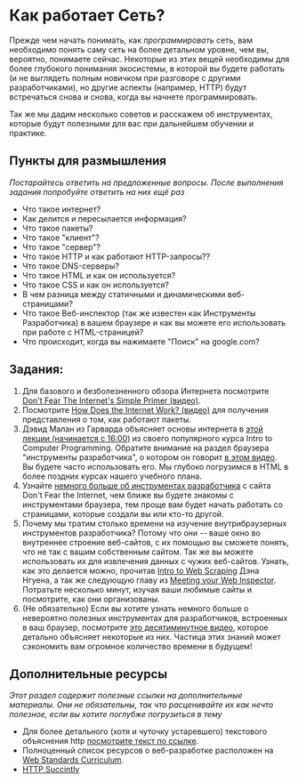 # Как работает Сеть?

Прежде чем начать понимать, как *программировать* сеть, вам необходимо понять саму сеть на более детальном уровне, чем вы, вероятно, понимаете сейчас. Некоторые из этих вещей необходимы для более глубокого понимания экосистемы, в которой вы будете работать (и не выглядеть полным новичком при разговоре с другими разработчиками), но другие аспекты (например, HTTP) будут встречаться снова и снова, когда вы начнете программировать.

Так же мы дадим несколько советов и расскажем об инструментах, которые будут полезными для вас при дальнейшем обучении и практике.

## Пункты для размышления

*Постарайтесь ответить на предложенные вопросы. После выполнения задания попробуйте ответить на них ещё раз*

* Что такое интернет?
* Как делится и пересылается информация?
* Что такое пакеты?
* Что такое "клиент"?
* Что такое "сервер"?
* Что такое HTTP и как работают HTTP-запросы??
* Что такое DNS-серверы?
* Что такое HTML и как он используется?
* Что такое CSS и как он используется?
* В чем разница между статичными и динамическими веб-страницами?
* Что такое Веб-инспектор (так же известен как Инструменты Разработчика) в вашем браузере и как вы можете его использовать при работе с HTML-страницей?
* Что происходит, когда вы нажимаете "Поиск" на google.com?

## Задания:
1. Для базового и безболезненного обзора Интернета посмотрите [Don't Fear The Internet's Simple Primer (видео)](http://www.dontfeartheinternet.com/01-not-tubes/).
2. Посмотрите [How Does the Internet Work? (видео)](http://www.youtube.com/watch?v=oj7A2YDgIWE) для получения представления о том, как работают пакеты.
3. Дэвид Малан из Гарварда объясняет основы интернета в [этой лекции (начинается с 16:00)](https://youtu.be/AE6GJVKcukU?list=PLawfWYMUziZqyUL5QDLVbe3j5BKWj42E5&t=9594) из своего популярного курса Intro to Computer Programming. Обратите внимание на раздел браузера "инструменты разработчика", о котором он говорит [в этом видео](https://youtu.be/HglrIajAsrc?list=PLawfWYMUziZqyUL5QDLVbe3j5BKWj42E5&t=341). Вы будете часто использовать его. Мы глубоко погрузимся в HTML в более поздних курсах нашего учебного плана.
4. Узнайте [немного больше об инструментах разработчика](http://www.dontfeartheinternet.com/03-the-browser/) с сайта Don't Fear the Internet, чем ближе вы будете знакомы с инструментами браузера, тем проще вам будет начать работать со страницами, которые создали вы или кто-то другой.
5. Почему мы тратим столько времени на изучение внутрибраузерных инструментов разработчика? Потому что они -- ваше окно во внутреннее строение веб-сайтов, с их помощью вы сможете понять, что не так с вашим собственным сайтом. Так же вы можете использовать их для извлечения данных с чужих веб-сайтов. Узнать, как это делается можно, прочитав [Intro to Web Scraping](http://ruby.bastardsbook.com/chapters/web-scraping/) Дэна Нгуена, а так же следующую главу из [Meeting your Web Inspector](http://ruby.bastardsbook.com/chapters/web-inspecting-html/). Потратьте несколько минут, изучая ваши любимые сайты и посмотрите, как они организованы.
6. (Не обязательно) Если вы хотите узнать немного больше о невероятно полезных инструментах для разработчиков, встроенных в ваш браузер, посмотрите [это десятиминутное видео](http://www.youtube.com/watch?v=z1TkfcC53G0), которое детально объясняет некоторые из них. Частица этих знаний может сэкономить вам огромное количество времени в будущем!


## Дополнительные ресурсы

*Этот раздел содержит полезные ссылки на дополнительные материалы. Они не обязательны, так что расценивайте их как нечто полезное, если вы хотите поглубже погрузиться в тему*

* Для более детального (хотя и чуточку устаревшего) текстового объяснения http [посмотрите текст по ссылке](http://www.garshol.priv.no/download/text/http-tut.html).
* Полноценный список ресурсов о веб-разработке расположен на [Web Standards Curriculum](http://www.w3.org/wiki/Web_Standards_Curriculum).
* [HTTP Succintly](http://net.tutsplus.com/sessions/http-succinctly/)
